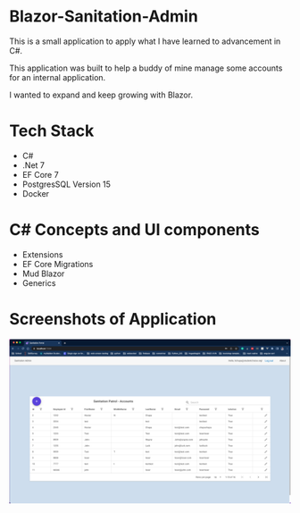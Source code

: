 # Blazor-Sanitation-Admin
This is a small application to apply what I have learned to advancement in C#.

This application was built to help a buddy of mine manage some accounts for an internal application.

I wanted to expand and keep growing with Blazor.

# Tech Stack

* C#
* .Net 7
* EF Core 7
* PostgresSQL Version 15
* Docker

# C# Concepts and UI components

<ul>
  <li>Extensions</li>
  <li>EF Core Migrations</li>
  <li>Mud Blazor</li>
  <li>Generics</li>
 </ul>

# Screenshots of Application

<img src="https://github.com/hector-light-blazor/Blazor-Sanitation-Admin/blob/main/Snapshots/software_snapshot.png?raw=true"  />
